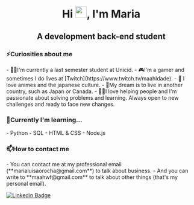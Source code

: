 <h1 align="center">Hi <img src="https://raw.githubusercontent.com/kaueMarques/kaueMarques/master/hi.gif" width="30px">,  I'm Maria</h1>
<h2 align="center">A development back-end student</h2>

<h3>⚡Curiosities about me<br></h3>
 - 👩‍🎓I'm currently a last semester student at Unicid.
 - 🎮I'm a gamer and sometimes I do lives at [Twitch](https://www.twitch.tv/maahldade).
 - 🎎 I love animes and the japanese culture. 
 - 🛫My dream is to live in another country, such as Japan or Canada.
 - 🧏🏻I love helping people and I'm passionate about solving problems and learning. Always open to new challenges and ready to face new changes.

<h3>🌱Currently I'm learning...</h3>
 - Python
 - SQL
 - HTML & CSS
 - Node.js

<h3>📫How to contact me</h3>
- You can contact me at my professional email (**marialuisaorocha@gmail.com**) to talk about business.
- And you can write to **maahwf@gmail.com** to talk about other things (that's my personal email).

[![Linkedin Badge](https://img.shields.io/badge/-Maria%20Luisa-blue?style=flat-square&logo=Linkedin&logoColor=white&link=hhttps://www.linkedin.com/in/marialuisaorocha/)](https://www.linkedin.com/in/marialuisaorocha/)
